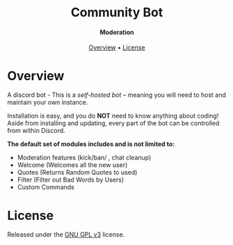 <h1 align="center">
  <br>
  <br>
  Community Bot
  <br>
</h1>

<h4 align="center"> Moderation</h4>




<p align="center">
  <a href="#overview">Overview</a>
  •
  <a href="#license">License</a>
</p>

# Overview
A discord bot - This is a *self-hosted bot* – meaning you will need
to host and maintain your own instance. 

Installation is easy, and you do **NOT** need to know anything about coding! Aside
from installing and updating, every part of the bot can be controlled from within Discord.

**The default set of modules includes and is not limited to:**

- Moderation features (kick/ban/ , chat cleanup)
- Welcome (Welcomes all the new user)
- Quotes (Returns Random Quotes to used)
- Filter (Filter out Bad Words by Users)
- Custom Commands


# License

Released under the [GNU GPL v3](https://www.gnu.org/licenses/gpl-3.0.en.html) license.

